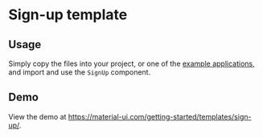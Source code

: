 # Sign-up template

## Usage

Simply copy the files into your project, or one of the [example applications](https://github.com/quizlet/material-ui/tree/master/examples), and import and use the `SignUp` component.

## Demo

View the demo at https://material-ui.com/getting-started/templates/sign-up/.

